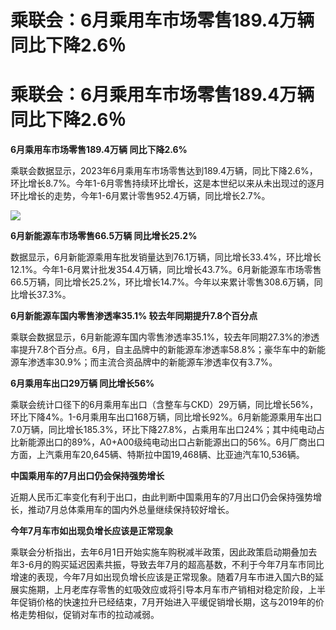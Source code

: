 # 乘联会：6月乘用车市场零售189.4万辆 同比下降2.6％

# 乘联会：6月乘用车市场零售189.4万辆 同比下降2.6％

**6月乘用车市场零售189.4万辆 同比下降2.6%**

乘联会数据显示，2023年6月乘用车市场零售达到189.4万辆，同比下降2.6%，环比增长8.7%。今年1-6月零售持续环比增长，这是本世纪以来从未出现过的逐月环比增长的走势，今年1-6月累计零售952.4万辆，同比增长2.7%。

![](https://inews.gtimg.com/news_bt/OwCKMVeQdeH1EPGIv7XfKYve9FUzF4Rm13aJR0HGvHvIAAA/1000)

**6月新能源车市场零售66.5万辆 同比增长25.2%**

数据显示，6月新能源乘用车批发销量达到76.1万辆，同比增长33.4%，环比增长12.1%。今年1-6月累计批发354.4万辆，同比增长43.7%。6月新能源车市场零售66.5万辆，同比增长25.2%，环比增长14.7%。今年以来累计零售308.6万辆，同比增长37.3%。

**6月新能源车国内零售渗透率35.1% 较去年同期提升7.8个百分点**

乘联会数据显示，6月新能源车国内零售渗透率35.1%，较去年同期27.3%的渗透率提升7.8个百分点。6月，自主品牌中的新能源车渗透率58.8%；豪华车中的新能源车渗透率30.9%；而主流合资品牌中的新能源车渗透率仅有3.7%。

**6月乘用车出口29万辆 同比增长56%**

乘联会统计口径下的6月乘用车出口（含整车与CKD）29万辆，同比增长56%，环比下降4%。1-6月乘用车出口168万辆，同比增长92%。6月新能源乘用车出口7.0万辆，同比增长185.3%，环比下降27.8%，占乘用车出口24%；其中纯电动占比新能源出口的89%，A0+A00级纯电动出口占新能源出口的56%。6月厂商出口方面，上汽乘用车20,645辆、特斯拉中国19,468辆、比亚迪汽车10,536辆。

**中国乘用车的7月出口仍会保持强势增长**

近期人民币汇率变化有利于出口，由此判断中国乘用车的7月出口仍会保持强势增长，推动7月总体乘用车的国内外总量继续保持较好增长。

**今年7月车市如出现负增长应该是正常现象**

乘联会分析指出，去年6月1日开始实施车购税减半政策，因此政策启动期叠加去年3-6月的购买延迟因素共振，导致去年7月的超高基数，不利于今年7月车市同比增速的表现，今年7月如出现负增长应该是正常现象。随着7月车市进入国六B的延展实施期，上月老库存零售的虹吸效应或将引导本月车市产销相对稳定阶段，上半年促销价格的快速拉升已经结束，7月开始进入平缓促销增长期，这与2019年的价格走势相似，促销对车市的拉动减弱。

